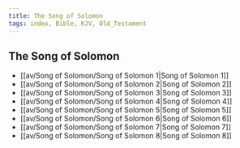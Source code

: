 ```yaml
---
title: The Song of Solomon
tags: index, Bible, KJV, Old_Testament
---
```


## The Song of Solomon

- [[av/Song of Solomon/Song of Solomon 1|Song of Solomon 1]]
- [[av/Song of Solomon/Song of Solomon 2|Song of Solomon 2]]
- [[av/Song of Solomon/Song of Solomon 3|Song of Solomon 3]]
- [[av/Song of Solomon/Song of Solomon 4|Song of Solomon 4]]
- [[av/Song of Solomon/Song of Solomon 5|Song of Solomon 5]]
- [[av/Song of Solomon/Song of Solomon 6|Song of Solomon 6]]
- [[av/Song of Solomon/Song of Solomon 7|Song of Solomon 7]]
- [[av/Song of Solomon/Song of Solomon 8|Song of Solomon 8]]

